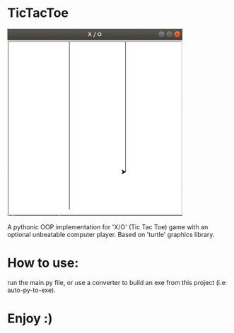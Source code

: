 # TicTacToe

![](Sample.gif)

A pythonic OOP implementation for 'X/O' (Tic Tac Toe) game with an optional
unbeatable computer player.
Based on 'turtle' graphics library.

# How to use:
run the main.py file, or use a converter to build an exe from this project (i.e: auto-py-to-exe).

# Enjoy :)

